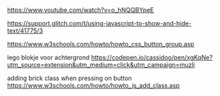 https://www.youtube.com/watch?v=o_hNQQBYpeE


https://support.glitch.com/t/using-javascript-to-show-and-hide-text/41775/3

https://www.w3schools.com/howto/howto_css_button_group.asp

lego blokje voor achtergrond
https://codepen.io/cassidoo/pen/xgKqNe?utm_source=extension&utm_medium=click&utm_campaign=muzli

adding brick class when pressing on button
https://www.w3schools.com/howto/howto_js_add_class.asp